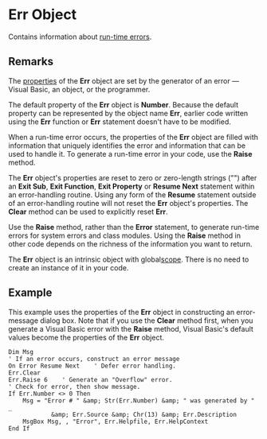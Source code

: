 
# Err Object



Contains information about [run-time errors](b8bdf64f-5920-1ae9-16d0-b26d09524a30.md).

## Remarks

The [properties](b8bdf64f-5920-1ae9-16d0-b26d09524a30.md) of the **Err** object are set by the generator of an error — Visual Basic, an object, or the programmer.

The default property of the  **Err** object is **Number**. Because the default property can be represented by the object name **Err**, earlier code written using the **Err** function or **Err** statement doesn't have to be modified.

When a run-time error occurs, the properties of the  **Err** object are filled with information that uniquely identifies the error and information that can be used to handle it. To generate a run-time error in your code, use the **Raise** method.

The  **Err** object's properties are reset to zero or zero-length strings ("") after an **Exit Sub**, **Exit Function**, **Exit Property** or **Resume Next** statement within an error-handling routine. Using any form of the **Resume** statement outside of an error-handling routine will not reset the **Err** object's properties. The **Clear** method can be used to explicitly reset **Err**.

Use the  **Raise** method, rather than the **Error** statement, to generate run-time errors for system errors and class modules. Using the **Raise** method in other code depends on the richness of the information you want to return.

The  **Err** object is an intrinsic object with global[scope](b8bdf64f-5920-1ae9-16d0-b26d09524a30.md). There is no need to create an instance of it in your code.


## Example

This example uses the properties of the  **Err** object in constructing an error-message dialog box. Note that if you use the **Clear** method first, when you generate a Visual Basic error with the **Raise** method, Visual Basic's default values become the properties of the **Err** object.


```
Dim Msg
' If an error occurs, construct an error message
On Error Resume Next    ' Defer error handling.
Err.Clear
Err.Raise 6    ' Generate an "Overflow" error.
' Check for error, then show message.
If Err.Number <> 0 Then
    Msg = "Error # " &amp; Str(Err.Number) &amp; " was generated by " _
            &amp; Err.Source &amp; Chr(13) &amp; Err.Description
    MsgBox Msg, , "Error", Err.Helpfile, Err.HelpContext
End If

```

